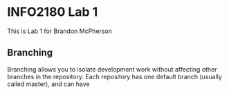 # INFO2180 Lab 1
This is Lab 1 for Brandon McPherson

## Branching
Branching allows you to isolate development work without
affecting other branches in the repository. Each repository
has one default branch (usually called master), and can have 